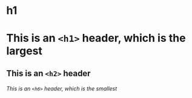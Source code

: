 # h1

# This is an `<h1>` header, which is the largest
## This is an `<h2>` header
###### This is an `<h6>` header, which is the smallest
